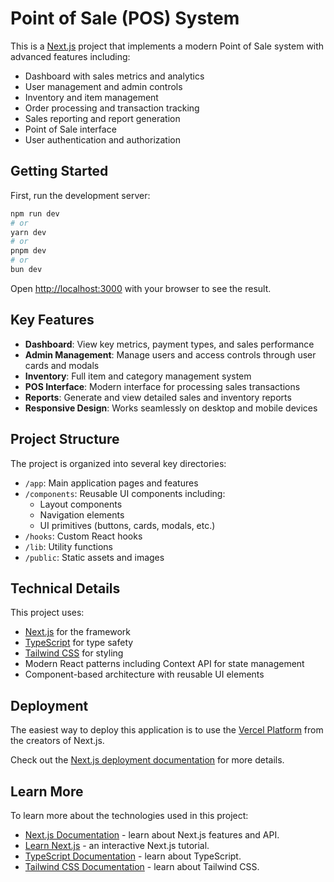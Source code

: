 # Point of Sale (POS) System

This is a [Next.js](https://nextjs.org) project that implements a modern Point of Sale system with advanced features including:

- Dashboard with sales metrics and analytics
- User management and admin controls
- Inventory and item management
- Order processing and transaction tracking
- Sales reporting and report generation
- Point of Sale interface
- User authentication and authorization

## Getting Started

First, run the development server:

```bash
npm run dev
# or
yarn dev
# or
pnpm dev
# or
bun dev
```

Open [http://localhost:3000](http://localhost:3000) with your browser to see the result.

## Key Features

- **Dashboard**: View key metrics, payment types, and sales performance
- **Admin Management**: Manage users and access controls through user cards and modals
- **Inventory**: Full item and category management system
- **POS Interface**: Modern interface for processing sales transactions
- **Reports**: Generate and view detailed sales and inventory reports
- **Responsive Design**: Works seamlessly on desktop and mobile devices

## Project Structure

The project is organized into several key directories:

- `/app`: Main application pages and features
- `/components`: Reusable UI components including:
  - Layout components
  - Navigation elements
  - UI primitives (buttons, cards, modals, etc.)
- `/hooks`: Custom React hooks
- `/lib`: Utility functions
- `/public`: Static assets and images

## Technical Details

This project uses:

- [Next.js](https://nextjs.org) for the framework
- [TypeScript](https://www.typescriptlang.org/) for type safety
- [Tailwind CSS](https://tailwindcss.com) for styling
- Modern React patterns including Context API for state management
- Component-based architecture with reusable UI elements

## Deployment

The easiest way to deploy this application is to use the [Vercel Platform](https://vercel.com/new?utm_medium=default-template&filter=next.js&utm_source=create-next-app&utm_campaign=create-next-app-readme) from the creators of Next.js.

Check out the [Next.js deployment documentation](https://nextjs.org/docs/app/building-your-application/deploying) for more details.

## Learn More

To learn more about the technologies used in this project:

- [Next.js Documentation](https://nextjs.org/docs) - learn about Next.js features and API.
- [Learn Next.js](https://nextjs.org/learn) - an interactive Next.js tutorial.
- [TypeScript Documentation](https://www.typescriptlang.org/docs/) - learn about TypeScript.
- [Tailwind CSS Documentation](https://tailwindcss.com/docs) - learn about Tailwind CSS.
